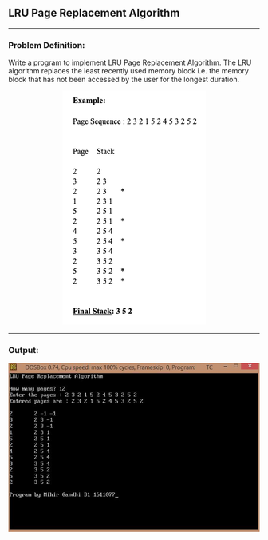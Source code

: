 ## LRU Page Replacement Algorithm

-----------------------------------------
### Problem Definition:
Write a program to implement LRU Page Replacement Algorithm. The LRU algorithm replaces the least recently used memory block i.e. the memory block that has not been accessed by the user for the longest duration. 

<p align="center">
    <img src="./example.png">
</p>

------------------------------------------
### Output:

<p align="center">
    <img src="./output.jpg">
</p>
